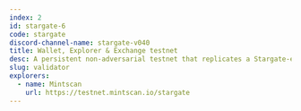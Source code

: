 ```yaml
---
index: 2
id: stargate-6
code: stargate
discord-channel-name: stargate-v040
title: Wallet, Explorer & Exchange testnet
desc: A persistent non-adversarial testnet that replicates a Stargate-enabled Cosmos Hub to be used for service provider integration and relayer testing.
slug: validator
explorers:
  - name: Mintscan
    url: https://testnet.mintscan.io/stargate
---
```


<!-- ## SAMUEL L. IPSUM

Your bones don't break, mine do. That's clear. Your cells react to bacteria and viruses differently than mine. You don't get sick, I do. That's also clear. But for some reason, you and I react the exact same way to water. We swallow it too fast, we choke. We get some in our lungs, we drown. However unreal it may seem, we are connected, you and I. We're on the same curve, just on opposite ends. -->

<section-chain :id="id" :title="title" :desc="desc"></section-chain>

<section-endpoints :id="id" :code="code">
  <template #intro>
    <p><span class="tm-bold">Wallets</span> and <span class="tm-bold">Explorers</span> should test to ensure that the legacy Amino endpoints provided on the new chains are compatible with existing services. It is highly recommended to start planning a transition to Protobuf endpoints as Amino support is expected to be discontinued in the future.</p>
    <p><span class="tm-bold">Exchanges</span> should ensure their signing and querying software is ready by testing the new features against their infrastructure ahead of the Stargate upgrade.</p>
  </template>
</section-endpoints>

<section-migration :channel="discord-channel-name" :code="code"></section-migration>

<readiness-banner></readiness-banner>

<section-explorer :data="explorers"></section-explorer>
